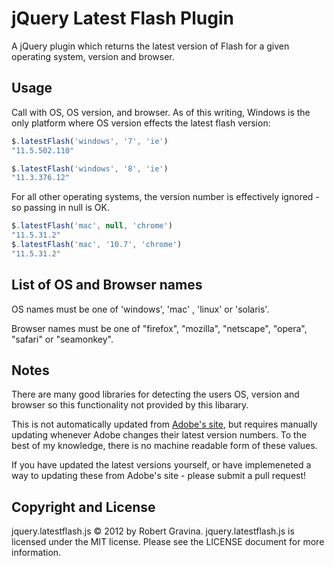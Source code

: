 jQuery Latest Flash Plugin 
===================

A jQuery plugin which returns the latest version of Flash for a given operating system, version and browser.

Usage
-----

Call with OS, OS version, and browser. As of this writing, Windows is the only platform where OS version effects the latest flash version:

```javascript
$.latestFlash('windows', '7', 'ie')
"11.5.502.110"

$.latestFlash('windows', '8', 'ie')
"11.3.376.12"
```

For all other operating systems, the version number is effectively ignored - so passing in null is OK.

```javascript
$.latestFlash('mac', null, 'chrome')
"11.5.31.2"
$.latestFlash('mac', '10.7', 'chrome')
"11.5.31.2"
```

List of OS and Browser names
-----

OS names must be one of 'windows', 'mac' , 'linux' or 'solaris'.

Browser names must be one of "firefox", "mozilla", "netscape", "opera", "safari" or "seamonkey".

Notes
-----
There are many good libraries for detecting the users OS, version and browser so this functionality not provided by this libarary.

This is not automatically updated from [Adobe's site](http://www.adobe.com/software/flash/about/), but requires manually updating whenever Adobe changes their latest version numbers. To the best of my knowledge, there is no machine readable form of these values.

If you have updated the latest versions yourself, or have implemeneted a way to updating these from Adobe's site - please submit a pull request!

Copyright and License
---------------------
jquery.latestflash.js © 2012 by Robert Gravina. jquery.latestflash.js is licensed under the MIT license. Please see the LICENSE document for more information.
